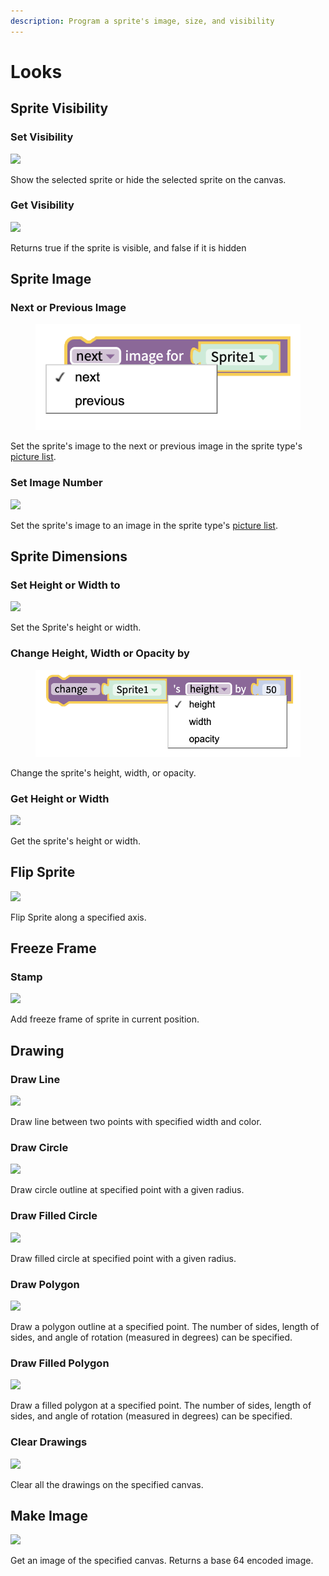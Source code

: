 ```yaml
---
description: Program a sprite's image, size, and visibility
---
```


# Looks

## Sprite Visibility&#x20;

### Set Visibility

![](../../.gitbook/assets/look\_set\_visibility.png)

Show the selected sprite or hide the selected sprite on the canvas.

### Get Visibility

![](../../.gitbook/assets/look\_get\_visibility.png)

Returns true if the sprite is visible, and false if it is hidden

## Sprite Image

### Next or Previous Image

<div align="left">

<figure><img src="../../.gitbook/assets/Canvas  Looks  next image dropdown.png" alt=""><figcaption></figcaption></figure>

</div>

Set the sprite's image to the next or previous image in the sprite type's [picture list](../gaming/sprites.md#sprite-type-properties).

### Set Image Number

![](../../.gitbook/assets/look\_set\_image.png)



Set the sprite's image to an image in the sprite type's [picture list](../gaming/sprites.md#sprite-type-properties).

## Sprite Dimensions&#x20;

### Set Height or Width to

![](../../.gitbook/assets/look\_set\_dims.png)

Set the Sprite's height or width.

### Change Height, Width or Opacity by

<div align="left">

<figure><img src="../../.gitbook/assets/Canvas  Looks  Change heightwidthopacity dropdown.png" alt="" width="540"><figcaption></figcaption></figure>

</div>

Change the sprite's height, width, or opacity.

### Get Height or Width

![](../../.gitbook/assets/look\_get\_dims.png)

Get the sprite's height or width.

## Flip Sprite

![](../../.gitbook/assets/flipsprite.png)

Flip Sprite along a specified axis.

## Freeze Frame&#x20;

### Stamp

![](../../.gitbook/assets/look\_stamp.png)

Add freeze frame of sprite in current position.

## Drawing&#x20;

### Draw Line

![](../../.gitbook/assets/look\_draw\_line.png)

Draw line between two points with specified width and color.

### Draw Circle

![](../../.gitbook/assets/canvasdrawcircle.png)

Draw circle outline at specified point with a given radius.

### Draw Filled Circle

![](../../.gitbook/assets/canvasdrawfilledcircle.png)

Draw filled circle at specified point with a given radius.

### Draw Polygon

![](../../.gitbook/assets/canvasdrawpolygon.png)

Draw a polygon outline at a specified point. The number of sides, length of sides, and angle of rotation (measured in degrees) can be specified.

### Draw Filled Polygon

![](../../.gitbook/assets/canvasdrawfilledpolygon.png)

Draw a filled polygon at a specified point. The number of sides, length of sides, and angle of rotation (measured in degrees) can be specified.

### Clear Drawings

![](../../.gitbook/assets/look\_clear\_drawings.png)

Clear all the drawings on the specified canvas.

## Make Image

![](../../.gitbook/assets/look\_image\_of.png)

Get an image of the specified canvas. Returns a base 64 encoded image.&#x20;

